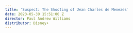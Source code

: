 ```yaml
---
title: 'Suspect: The Shooting of Jean Charles de Menezes'
date: 2023-05-30 15:51:00 Z
director: Paul Andrew Williams
distributor: Disney+
---
```



